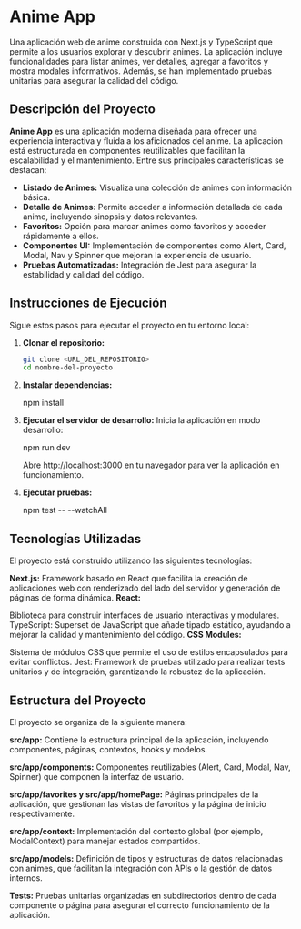 # Anime App

Una aplicación web de anime construida con Next.js y TypeScript que permite a los usuarios explorar y descubrir animes. La aplicación incluye funcionalidades para listar animes, ver detalles, agregar a favoritos y mostra modales informativos. Además, se han implementado pruebas unitarias para asegurar la calidad del código.

## Descripción del Proyecto

**Anime App** es una aplicación moderna diseñada para ofrecer una experiencia interactiva y fluida a los aficionados del anime. La aplicación está estructurada en componentes reutilizables que facilitan la escalabilidad y el mantenimiento. Entre sus principales características se destacan:

- **Listado de Animes:** Visualiza una colección de animes con información básica.
- **Detalle de Animes:** Permite acceder a información detallada de cada anime, incluyendo sinopsis y datos relevantes.
- **Favoritos:** Opción para marcar animes como favoritos y acceder rápidamente a ellos.
- **Componentes UI:** Implementación de componentes como Alert, Card, Modal, Nav y Spinner que mejoran la experiencia de usuario.
- **Pruebas Automatizadas:** Integración de Jest para asegurar la estabilidad y calidad del código.

## Instrucciones de Ejecución

Sigue estos pasos para ejecutar el proyecto en tu entorno local:

1. **Clonar el repositorio:**
   ```bash
   git clone <URL_DEL_REPOSITORIO>
   cd nombre-del-proyecto

2. **Instalar dependencias:**

    npm install

3. **Ejecutar el servidor de desarrollo:**
    Inicia la aplicación en modo desarrollo:

    npm run dev

    Abre http://localhost:3000 en tu navegador para ver la aplicación en funcionamiento.

3. **Ejecutar pruebas:**

    npm test -- --watchAll

## Tecnologías Utilizadas

El proyecto está construido utilizando las siguientes tecnologías:

**Next.js:**
Framework basado en React que facilita la creación de aplicaciones web con renderizado del lado del servidor y generación de páginas de forma dinámica.
**React:** 

Biblioteca para construir interfaces de usuario interactivas y modulares.
TypeScript: Superset de JavaScript que añade tipado estático, ayudando a mejorar la calidad y mantenimiento del código.
**CSS Modules:**

 Sistema de módulos CSS que permite el uso de estilos encapsulados para evitar conflictos.
Jest: Framework de pruebas utilizado para realizar tests unitarios y de integración, garantizando la robustez de la aplicación.

## Estructura del Proyecto
El proyecto se organiza de la siguiente manera:

**src/app:** Contiene la estructura principal de la aplicación, incluyendo componentes, páginas, contextos, hooks y modelos.

**src/app/components:** Componentes reutilizables (Alert, Card, Modal, Nav, Spinner) que componen la interfaz de usuario.

**src/app/favorites y src/app/homePage:** Páginas principales de la aplicación, que gestionan las vistas de favoritos y la página de inicio respectivamente.

**src/app/context:** Implementación del contexto global (por ejemplo, ModalContext) para manejar estados compartidos.

**src/app/models:** Definición de tipos y estructuras de datos relacionadas con animes, que facilitan la integración con APIs o la gestión de datos internos.

**Tests:** Pruebas unitarias organizadas en subdirectorios dentro de cada componente o página para asegurar el correcto funcionamiento de la aplicación.



